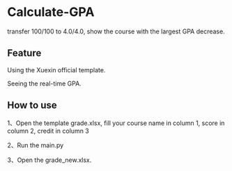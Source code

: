 # Calculate-GPA
transfer 100/100 to 4.0/4.0, show the course with the largest GPA decrease.
## Feature
Using the Xuexin official template.


Seeing the real-time GPA.
## How to use
1、Open the template grade.xlsx, fill your course name in column 1, score in column 2, credit in column 3


2、Run the main.py


3、Open the grade_new.xlsx.
